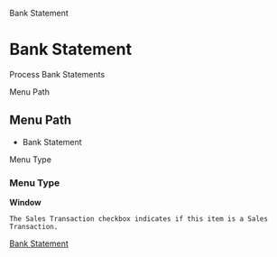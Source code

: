
Bank Statement
# Bank Statement


Process Bank Statements

Menu Path
## Menu Path



- Bank Statement

Menu Type
### Menu Type

**Window**

```
The Sales Transaction checkbox indicates if this item is a Sales Transaction.
```

[Bank Statement](../../functional-guide/window/window-bank-statement.md)